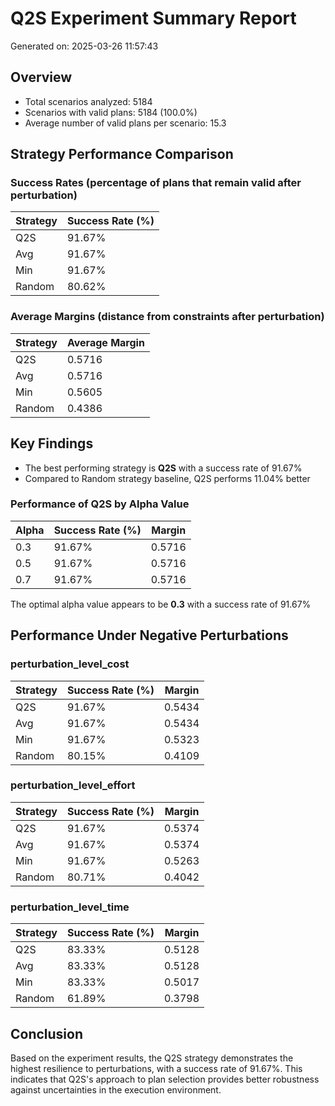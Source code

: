 # Q2S Experiment Summary Report
Generated on: 2025-03-26 11:57:43

## Overview
- Total scenarios analyzed: 5184
- Scenarios with valid plans: 5184 (100.0%)
- Average number of valid plans per scenario: 15.3

## Strategy Performance Comparison

### Success Rates (percentage of plans that remain valid after perturbation)
| Strategy | Success Rate (%) |
|----------|-----------------|
| Q2S | 91.67% |
| Avg | 91.67% |
| Min | 91.67% |
| Random | 80.62% |

### Average Margins (distance from constraints after perturbation)
| Strategy | Average Margin |
|----------|---------------|
| Q2S | 0.5716 |
| Avg | 0.5716 |
| Min | 0.5605 |
| Random | 0.4386 |

## Key Findings
- The best performing strategy is **Q2S** with a success rate of 91.67%
- Compared to Random strategy baseline, Q2S performs 11.04% better

### Performance of Q2S by Alpha Value
| Alpha | Success Rate (%) | Margin |
|-------|-----------------|--------|
| 0.3 | 91.67% | 0.5716 |
| 0.5 | 91.67% | 0.5716 |
| 0.7 | 91.67% | 0.5716 |

The optimal alpha value appears to be **0.3** with a success rate of 91.67%

## Performance Under Negative Perturbations

### perturbation_level_cost
| Strategy | Success Rate (%) | Margin |
|----------|-----------------|--------|
| Q2S | 91.67% | 0.5434 |
| Avg | 91.67% | 0.5434 |
| Min | 91.67% | 0.5323 |
| Random | 80.15% | 0.4109 |

### perturbation_level_effort
| Strategy | Success Rate (%) | Margin |
|----------|-----------------|--------|
| Q2S | 91.67% | 0.5374 |
| Avg | 91.67% | 0.5374 |
| Min | 91.67% | 0.5263 |
| Random | 80.71% | 0.4042 |

### perturbation_level_time
| Strategy | Success Rate (%) | Margin |
|----------|-----------------|--------|
| Q2S | 83.33% | 0.5128 |
| Avg | 83.33% | 0.5128 |
| Min | 83.33% | 0.5017 |
| Random | 61.89% | 0.3798 |

## Conclusion
Based on the experiment results, the Q2S strategy demonstrates the highest resilience to perturbations,
with a success rate of 91.67%. This indicates that Q2S's approach to plan selection
provides better robustness against uncertainties in the execution environment.
